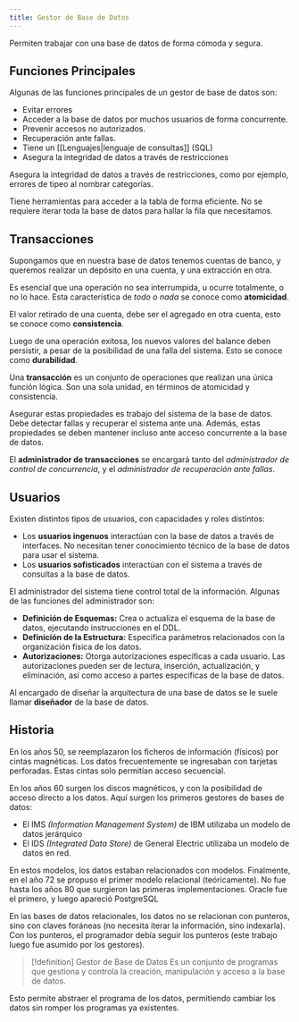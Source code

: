 ```yaml
---
title: Gestor de Base de Datos
---
```


Permiten trabajar con una base de datos de forma cómoda y segura.

## Funciones Principales

Algunas de las funciones principales de un gestor de base de datos son:

- Evitar errores
- Acceder a la base de datos por muchos usuarios de forma concurrente.
- Prevenir accesos no autorizados.
- Recuperación ante fallas.
- Tiene un [[Lenguajes|lenguaje de consultas]] (SQL)
- Asegura la integridad de datos a través de restricciones

Asegura la integridad de datos a través de restricciones, como por ejemplo, errores de tipeo al nombrar categorías.

Tiene herramientas para acceder a la tabla de forma eficiente. No se requiere iterar toda la base de datos para hallar la fila que necesitamos.

## Transacciones

Supongamos que en nuestra base de datos tenemos cuentas de banco, y queremos realizar un depósito en una cuenta, y una extracción en otra.

Es esencial que una operación no sea interrumpida, u ocurre totalmente, o no lo hace. Esta característica de *todo o nada* se conoce como **atomicidad**.

El valor retirado de una cuenta, debe ser el agregado en otra cuenta, esto se conoce como **consistencia**.

Luego de una operación exitosa, los nuevos valores del balance deben persistir, a pesar de la posibilidad de una falla del sistema. Esto se conoce como **durabilidad**.

Una **transacción** es un conjunto de operaciones que realizan una única función lógica. Son una sola unidad, en términos de atomicidad y consistencia.

Asegurar estas propiedades es trabajo del sistema de la base de datos. Debe detectar fallas y recuperar el sistema ante una. Además, estas propiedades se deben mantener incluso ante acceso concurrente a la base de datos.

El **administrador de transacciones** se encargará tanto del *administrador de control de concurrencia*, y el *administrador de recuperación ante fallas*.

## Usuarios

Existen distintos tipos de usuarios, con capacidades y roles distintos:

- Los **usuarios ingenuos** interactúan con la base de datos a través de interfaces. No necesitan tener conocimiento técnico de la base de datos para usar el sistema.
- Los **usuarios sofisticados** interactúan con el sistema a través de consultas a la base de datos.

El administrador del sistema tiene control total de la información. Algunas de las funciones del administrador son:

- **Definición de Esquemas:** Crea o actualiza el esquema de la base de datos, ejecutando instrucciones en el DDL.
- **Definición de la Estructura:** Especifica parámetros relacionados con la organización física de los datos.
- **Autorizaciones:** Otorga autorizaciones específicas a cada usuario. Las autorizaciones pueden ser de lectura, inserción, actualización, y eliminación, así como acceso a partes específicas de la base de datos.

Al encargado de diseñar la arquitectura de una base de datos se le suele llamar **diseñador** de la base de datos.

## Historia

En los años 50, se reemplazaron los ficheros de información (físicos) por cintas magnéticas. Los datos frecuentemente se ingresaban con tarjetas perforadas. Estas cintas solo permitían acceso secuencial.

En los años 60 surgen los discos magnéticos, y con la posibilidad de acceso directo a los datos. Aquí surgen los primeros gestores de bases de datos:

- El IMS *(Information Management System)* de IBM utilizaba un modelo de datos jerárquico
- El IDS *(Integrated Data Store)* de General Electric utilizaba un modelo de datos en red.

En estos modelos, los datos estaban relacionados con modelos. Finalmente, en el año 72 se propuso el primer modelo relacional (teóricamente). No fue hasta los años 80 que surgieron las primeras implementaciones. Oracle fue el primero, y luego apareció PostgreSQL

En las bases de datos relacionales, los datos no se relacionan con punteros, sino con claves foráneas (no necesita iterar la información, sino indexarla). Con los punteros, el programador debía seguir los punteros (este trabajo luego fue asumido por los gestores).

> [!definition] Gestor de Base de Datos
> Es un conjunto de programas que gestiona y controla la creación, manipulación y acceso a la base de datos.

Esto permite abstraer el programa de los datos, permitiendo cambiar los datos sin romper los programas ya existentes.
